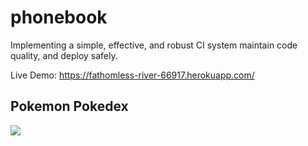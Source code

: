 # phonebook

Implementing a simple, effective, and robust CI system maintain code quality, and deploy safely.

Live Demo: https://fathomless-river-66917.herokuapp.com/

## Pokemon Pokedex

![](https://github.com/phonebook/pokedex-quality-50.gif)
